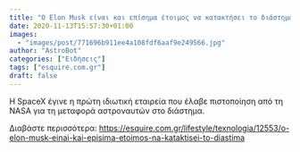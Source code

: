 ```yaml
---
title: "O Elon Musk είναι και επίσημα έτοιμος να κατακτήσει το διάστημα"
date: 2020-11-13T15:57:30+01:00
images:
  - "images/post/771696b911ee4a108fdf6aaf9e249566.jpg"
author: "AstroBot"
categories: ["Ειδήσεις"]
tags: ["esquire.com.gr"]
draft: false
---
```


H SpaceX έγινε η πρώτη ιδιωτική εταιρεία που έλαβε πιστοποίηση από τη NASA για τη μεταφορά αστροναυτών στο διάστημα.

Διαβάστε περισσότερα: https://esquire.com.gr/lifestyle/texnologia/12553/o-elon-musk-einai-kai-episima-etoimos-na-kataktisei-to-diastima
